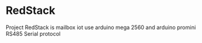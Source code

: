 # RedStack
Project RedStack is mailbox iot use arduino mega 2560 and arduino promini RS485 Serial protocol
